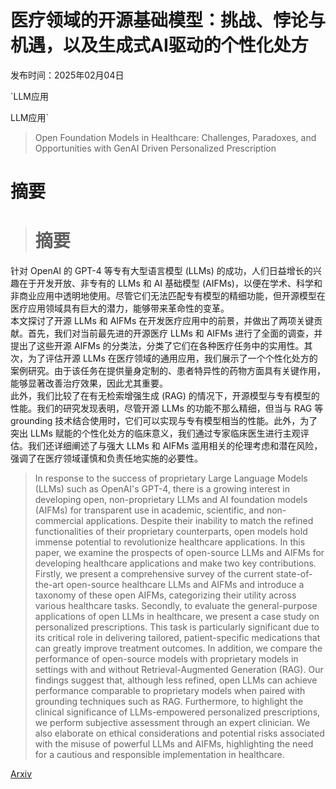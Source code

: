 # 医疗领域的开源基础模型：挑战、悖论与机遇，以及生成式AI驱动的个性化处方

发布时间：2025年02月04日

`LLM应用

LLM应用`

> Open Foundation Models in Healthcare: Challenges, Paradoxes, and Opportunities with GenAI Driven Personalized Prescription

# 摘要

> # 摘要  
针对 OpenAI 的 GPT-4 等专有大型语言模型 (LLMs) 的成功，人们日益增长的兴趣在于开发开放、非专有的 LLMs 和 AI 基础模型 (AIFMs)，以便在学术、科学和非商业应用中透明地使用。尽管它们无法匹配专有模型的精细功能，但开源模型在医疗应用领域具有巨大的潜力，能够带来革命性的变革。  
本文探讨了开源 LLMs 和 AIFMs 在开发医疗应用中的前景，并做出了两项关键贡献。首先，我们对当前最先进的开源医疗 LLMs 和 AIFMs 进行了全面的调查，并提出了这些开源 AIFMs 的分类法，分类了它们在各种医疗任务中的实用性。其次，为了评估开源 LLMs 在医疗领域的通用应用，我们展示了一个个性化处方的案例研究。由于该任务在提供量身定制的、患者特异性的药物方面具有关键作用，能够显著改善治疗效果，因此尤其重要。  
此外，我们比较了在有无检索增强生成 (RAG) 的情况下，开源模型与专有模型的性能。我们的研究发现表明，尽管开源 LLMs 的功能不那么精细，但当与 RAG 等 grounding 技术结合使用时，它们可以实现与专有模型相当的性能。此外，为了突出 LLMs 赋能的个性化处方的临床意义，我们通过专家临床医生进行主观评估。我们还详细阐述了与强大 LLMs 和 AIFMs 滥用相关的伦理考虑和潜在风险，强调了在医疗领域谨慎和负责任地实施的必要性。

> In response to the success of proprietary Large Language Models (LLMs) such as OpenAI's GPT-4, there is a growing interest in developing open, non-proprietary LLMs and AI foundation models (AIFMs) for transparent use in academic, scientific, and non-commercial applications. Despite their inability to match the refined functionalities of their proprietary counterparts, open models hold immense potential to revolutionize healthcare applications. In this paper, we examine the prospects of open-source LLMs and AIFMs for developing healthcare applications and make two key contributions. Firstly, we present a comprehensive survey of the current state-of-the-art open-source healthcare LLMs and AIFMs and introduce a taxonomy of these open AIFMs, categorizing their utility across various healthcare tasks. Secondly, to evaluate the general-purpose applications of open LLMs in healthcare, we present a case study on personalized prescriptions. This task is particularly significant due to its critical role in delivering tailored, patient-specific medications that can greatly improve treatment outcomes. In addition, we compare the performance of open-source models with proprietary models in settings with and without Retrieval-Augmented Generation (RAG). Our findings suggest that, although less refined, open LLMs can achieve performance comparable to proprietary models when paired with grounding techniques such as RAG. Furthermore, to highlight the clinical significance of LLMs-empowered personalized prescriptions, we perform subjective assessment through an expert clinician. We also elaborate on ethical considerations and potential risks associated with the misuse of powerful LLMs and AIFMs, highlighting the need for a cautious and responsible implementation in healthcare.

[Arxiv](https://arxiv.org/abs/2502.04356)